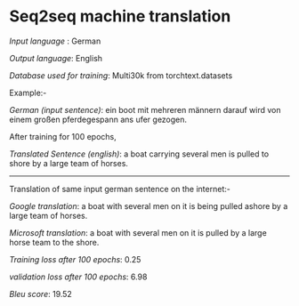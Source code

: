 # Seq2seq machine translation

*Input language* : German

*Output language*: English

*Database used for training*: Multi30k from torchtext.datasets 

Example:-

*German (input sentence)*: ein boot mit mehreren männern darauf wird von einem großen pferdegespann ans ufer gezogen.

After training for 100 epochs,

*Translated Sentence (english)*: a boat carrying several men is pulled to shore by a large team of horses.

----------
Translation of same input german sentence on the internet:-

*Google translation*: a boat with several men on it is being pulled ashore by a large team of horses.

*Microsoft translation*: a boat with several men on it is pulled by a large horse team to the shore.


*Training loss after 100 epochs*: 0.25

*validation loss after 100 epochs*: 6.98

*Bleu score*: 19.52
